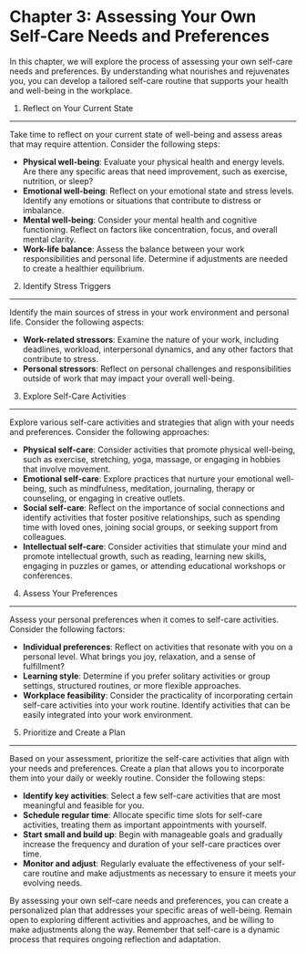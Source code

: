 Chapter 3: Assessing Your Own Self-Care Needs and Preferences
=============================================================

In this chapter, we will explore the process of assessing your own self-care needs and preferences. By understanding what nourishes and rejuvenates you, you can develop a tailored self-care routine that supports your health and well-being in the workplace.

1. Reflect on Your Current State
--------------------------------

Take time to reflect on your current state of well-being and assess areas that may require attention. Consider the following steps:

* **Physical well-being**: Evaluate your physical health and energy levels. Are there any specific areas that need improvement, such as exercise, nutrition, or sleep?
* **Emotional well-being**: Reflect on your emotional state and stress levels. Identify any emotions or situations that contribute to distress or imbalance.
* **Mental well-being**: Consider your mental health and cognitive functioning. Reflect on factors like concentration, focus, and overall mental clarity.
* **Work-life balance**: Assess the balance between your work responsibilities and personal life. Determine if adjustments are needed to create a healthier equilibrium.

2. Identify Stress Triggers
---------------------------

Identify the main sources of stress in your work environment and personal life. Consider the following aspects:

* **Work-related stressors**: Examine the nature of your work, including deadlines, workload, interpersonal dynamics, and any other factors that contribute to stress.
* **Personal stressors**: Reflect on personal challenges and responsibilities outside of work that may impact your overall well-being.

3. Explore Self-Care Activities
-------------------------------

Explore various self-care activities and strategies that align with your needs and preferences. Consider the following approaches:

* **Physical self-care**: Consider activities that promote physical well-being, such as exercise, stretching, yoga, massage, or engaging in hobbies that involve movement.
* **Emotional self-care**: Explore practices that nurture your emotional well-being, such as mindfulness, meditation, journaling, therapy or counseling, or engaging in creative outlets.
* **Social self-care**: Reflect on the importance of social connections and identify activities that foster positive relationships, such as spending time with loved ones, joining social groups, or seeking support from colleagues.
* **Intellectual self-care**: Consider activities that stimulate your mind and promote intellectual growth, such as reading, learning new skills, engaging in puzzles or games, or attending educational workshops or conferences.

4. Assess Your Preferences
--------------------------

Assess your personal preferences when it comes to self-care activities. Consider the following factors:

* **Individual preferences**: Reflect on activities that resonate with you on a personal level. What brings you joy, relaxation, and a sense of fulfillment?
* **Learning style**: Determine if you prefer solitary activities or group settings, structured routines, or more flexible approaches.
* **Workplace feasibility**: Consider the practicality of incorporating certain self-care activities into your work routine. Identify activities that can be easily integrated into your work environment.

5. Prioritize and Create a Plan
-------------------------------

Based on your assessment, prioritize the self-care activities that align with your needs and preferences. Create a plan that allows you to incorporate them into your daily or weekly routine. Consider the following steps:

* **Identify key activities**: Select a few self-care activities that are most meaningful and feasible for you.
* **Schedule regular time**: Allocate specific time slots for self-care activities, treating them as important appointments with yourself.
* **Start small and build up**: Begin with manageable goals and gradually increase the frequency and duration of your self-care practices over time.
* **Monitor and adjust**: Regularly evaluate the effectiveness of your self-care routine and make adjustments as necessary to ensure it meets your evolving needs.

By assessing your own self-care needs and preferences, you can create a personalized plan that addresses your specific areas of well-being. Remain open to exploring different activities and approaches, and be willing to make adjustments along the way. Remember that self-care is a dynamic process that requires ongoing reflection and adaptation.
